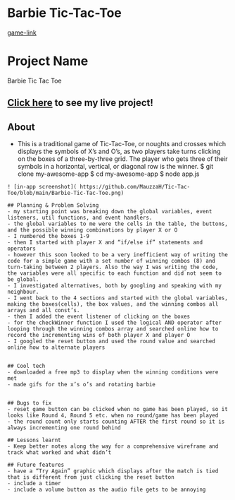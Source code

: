 # Barbie Tic-Tac-Toe
[game-link](https://mauzzah.github.io/Tic-Tac-Toe/)

# Project Name
Barbie Tic Tac Toe

## [Click here](#) to see my live project!

## About
- This is a traditional game of Tic-Tac-Toe, or noughts and crosses which displays the symbols of X’s and O’s, as two players take turns clicking on the boxes of a three-by-three grid. The player who gets three of their symbols in a horizontal, vertical, or diagonal row is the winner.
$ git clone my-awesome-app
$ cd my-awesome-app
$ node app.js
```
! [in-app screenshot]( https://github.com/MauzzaH/Tic-Tac-Toe/blob/main/Barbie-Tic-Tac-Toe.png)

## Planning & Problem Solving
- my starting point was breaking down the global variables, event listeners, util functions, and event handlers.  
- the global variables to me were the cells in the table, the buttons, and the possible winning combinations by player X or O
- I numbered the boxes 1-9
- then I started with player X and “if/else if” statements and operators
- however this soon looked to be a very inefficient way of writing the code for a simple game with a set number of winning combos (8) and turn-taking between 2 players. Also the way I was writing the code, the variables were all specific to each function and did not seem to be global.
- I investigated alternatives, both by googling and speaking with my neighbour. 
- I went back to the 4 sections and started with the global variables, making the boxes(cells), the box values, and the winning combos all arrays and all const’s.
- then I added the event listener of clicking on the boxes
- for the checkWinner function I used the logical AND operator after looping through the winning combos array and searched online how to record the incrementing wins of both player X and player O
- I googled the reset button and used the round value and searched online how to alternate players


## Cool tech
- downloaded a free mp3 to display when the winning conditions were met
- made gifs for the x’s o’s and rotating barbie


## Bugs to fix
- reset game button can be clicked when no game has been played, so it looks like Round 4, Round 5 etc. when no round/game has been played
- the round count only starts counting AFTER the first round so it is always incrementing one round behind

## Lessons learnt
- Keep better notes along the way for a comprehensive wireframe and track what worked and what didn’t 

## Future features
- have a “Try Again” graphic which displays after the match is tied that is different from just clicking the reset button
- include a timer
- include a volume button as the audio file gets to be annoying














